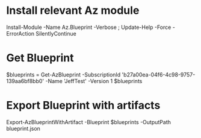 ﻿# Install relevant Az module
Install-Module -Name Az.Blueprint -Verbose ; Update-Help -Force -ErrorAction SilentlyContinue

# Get Blueprint
$blueprints = Get-AzBlueprint -SubscriptionId 'b27a00ea-04f6-4c98-9757-139aa6bf8bb0' -Name 'JeffTest' -Version 1
$blueprints

# Export Blueprint with artifacts
Export-AzBlueprintWithArtifact -Blueprint $blueprints -OutputPath blueprint.json

